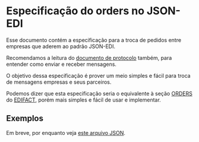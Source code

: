 # Especificação do orders no JSON-EDI

Esse documento contém a especificação para a troca de pedidos entre empresas que aderem ao padrão JSON-EDI.

Recomendamos a leitura do [documento de protocolo](protocol.md) também, para entender como enviar e receber mensagens.

O objetivo dessa especificação é prover um meio simples e fácil para troca de mensagens empresas e seus parceiros.

Podemos dizer que esta especificação seria o equivalente à seção [ORDERS](https://service.unece.org/trade/untdid/d02a/trmd/orders_c.htm) do [EDIFACT](https://www.unece.org/cefact/edifact/welcome.html), porém mais simples e fácil de usar e implementar.

## Exemplos

Em breve, por enquanto veja [este arquivo JSON](message_samples/orders.json).
